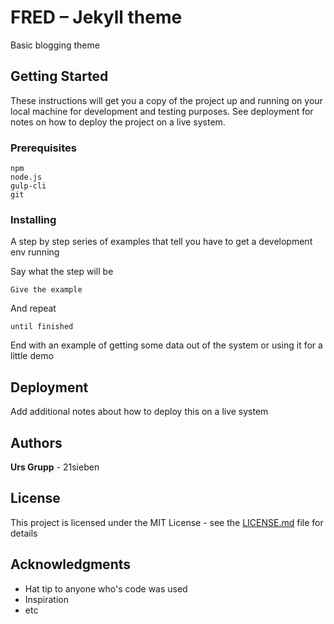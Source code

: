 # FRED – Jekyll theme

Basic blogging theme

## Getting Started

These instructions will get you a copy of the project up and running on your local machine for development and testing purposes. See deployment for notes on how to deploy the project on a live system.

### Prerequisites

```
npm
node.js
gulp-cli
git
```

### Installing

A step by step series of examples that tell you have to get a development env running

Say what the step will be

```
Give the example
```

And repeat

```
until finished
```

End with an example of getting some data out of the system or using it for a little demo

## Deployment

Add additional notes about how to deploy this on a live system

## Authors

**Urs Grupp** - 21sieben

## License

This project is licensed under the MIT License - see the [LICENSE.md](LICENSE.md) file for details

## Acknowledgments

* Hat tip to anyone who's code was used
* Inspiration
* etc
